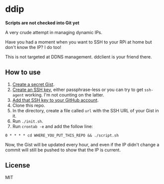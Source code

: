 # ddip

**Scripts are not checked into Git yet**

A very crude attempt in managing dynamic IPs.

Have you had a moment when you want to SSH to your RPi at home but don't know the IP? I do too!

This is not targeted at DDNS management. ddclient is your friend there.

## How to use

1. [Create a secret Gist](https://gist.github.com/).
2. [Create an SSH key](https://help.github.com/articles/generating-ssh-keys), either passphrase-less or you can try to get `ssh-agent` working. I'm not counting on the latter.
3. [Add that SSH key to your GitHub account](https://help.github.com/articles/generating-ssh-keys).
4. Clone this repo.
5. In the directory, create a file called `url` with the SSH URL of your Gist in it.
6. Run `./init.sh`.
7. Run `crontab -e` and add the follow line:

  ```crontab
  0 * * * * cd WHERE_YOU_PUT_THIS_REPO && ./script.sh
  ```

Now, the Gist will be updated every hour, and even if the IP didn't change a commit will still be pushed to show that the IP is current.

## License

MIT

